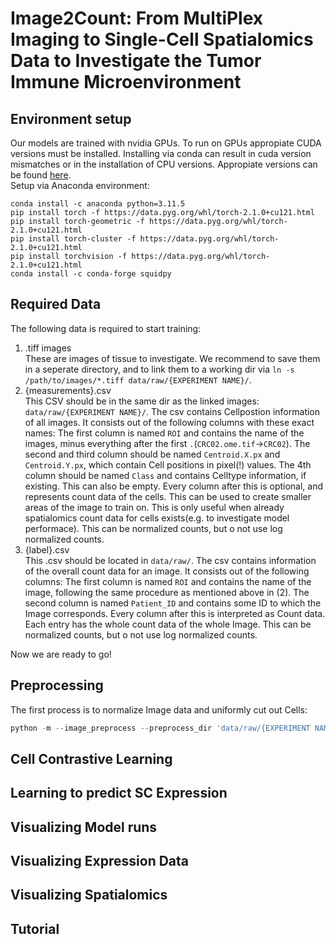 # Image2Count: From MultiPlex Imaging to Single-Cell Spatialomics Data to Investigate the Tumor Immune Microenvironment  

## Environment setup

Our models are trained with nvidia GPUs. To run on GPUs appropiate CUDA versions must be installed. Installing via conda can result in cuda version mismatches or in the installation of CPU versions. Appropiate versions can be found [here](https://data.pyg.org/whl/).  
Setup via Anaconda environment:
```
conda install -c anaconda python=3.11.5  
pip install torch -f https://data.pyg.org/whl/torch-2.1.0+cu121.html  
pip install torch-geometric -f https://data.pyg.org/whl/torch-2.1.0+cu121.html  
pip install torch-cluster -f https://data.pyg.org/whl/torch-2.1.0+cu121.html  
pip install torchvision -f https://data.pyg.org/whl/torch-2.1.0+cu121.html  
conda install -c conda-forge squidpy  
```

## Required Data
The following data is required to start training:  
1. .tiff images  
These are images of tissue to investigate. We recommend to save them in a seperate directory, and to link them to a working dir via `ln -s /path/to/images/*.tiff data/raw/{EXPERIMENT NAME}/`.
2. {measurements}.csv  
This CSV should be in the same dir as the linked images: `data/raw/{EXPERIMENT NAME}/`. The csv contains Cellpostion information of all images. It consists out of the following columns with these exact names: The first column is named `ROI` and contains the name of the images, minus everything after the first `.`(`CRC02.ome.tif`->`CRC02`). The second and third column should be named `Centroid.X.px` and `Centroid.Y.px`, which contain Cell positions in pixel(!) values. The 4th column should be named `Class` and contains Celltype information, if existing. This can also be empty. Every column after this is optional, and represents count data of the cells. This can be used to create smaller areas of the image to train on. This is only useful when already spatialomics count data for cells exists(e.g. to investigate model performace). This can be normalized counts, but o not use log normalized counts.
3. {label}.csv  
This .csv should be located in `data/raw/`. The csv contains information of the overall count data for an image. It consists out of the following columns: The first column is named `ROI` and contains the name of the image, following the same procedure as mentioned above in (2). The second column is named `Patient_ID` and contains some ID to which the Image corresponds. Every column after this is interpreted as Count data. Each entry has the whole count data of the whole Image. This can be normalized counts, but o not use log normalized counts.  

Now we are ready to go!

## Preprocessing
The first process is to normalize Image data and uniformly cut out Cells:  
```py
python -m --image_preprocess --preprocess_dir 'data/raw/{EXPERIMENT NAME}/' --cell_cutout 34 --preprocess_workers 26 --preprocess_channels 0,10,14,19 --preprocess_mean_std_dir 'data/raw/{EXPERIMENT NAME}/'
```

## Cell Contrastive Learning

## Learning to predict SC Expression

## Visualizing Model runs

## Visualizing Expression Data

## Visualizing Spatialomics

## Tutorial